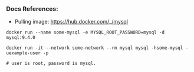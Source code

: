 ### Docs References: 
- Pulling image: https://hub.docker.com/_/mysql

```shell
docker run --name some-mysql -e MYSQL_ROOT_PASSWORD=mysql -d mysql:9.4.0
```

```shell
docker run -it --network some-network --rm mysql mysql -hsome-mysql -uexample-user -p

# user is root, password is mysql. 

```